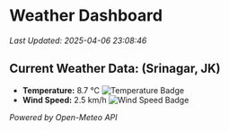 
# Weather Dashboard

_Last Updated: 2025-04-06 23:08:46_

## Current Weather Data: (Srinagar, JK)
- **Temperature:** 8.7 °C ![Temperature Badge](https://img.shields.io/badge/Temperature-Low%20Temp-blue)
- **Wind Speed:** 2.5 km/h ![Wind Speed Badge](https://img.shields.io/badge/Wind%20Speed-Light%20Wind-blue)

*Powered by Open-Meteo API*
